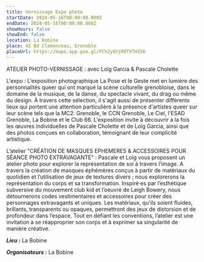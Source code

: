 ```yaml
---
title: Vernissage Expo photo
startDate: 2024-05-16T00:00:00.000Z
endDate: 2024-05-16T00:00:00.000Z
showHours: false
showEnd: false
location: La Bobine
place: 42 Bd Clemenceau, Grenoble
placeUrl: https://maps.app.goo.gl/FCh2yGVjR9TXTH156
---
```


ATELIER PHOTO-VERNISSAGE : avec Loïg Garcia & Pascale Cholette

L'expo : L’exposition photographique La Pose et le Geste met en lumière des personnalités queer qui ont marqué la scène culturelle grenobloise, dans le domaine de la musique, de la danse, du spectacle vivant, du drag ou même du design. À travers cette sélection, il s'agit aussi de présenter différents lieux qui portent une attention particulière à la présence d'artistes queer sur leur scène tels que la MC2: Grenoble, le CCN Grenoble, Le Ciel, l'ESAD Grenoble, La Bobine et le Club 66. L'exposition invite à découvrir à la fois les œuvres individuelles de Pascale Cholette et de Loïg Garcia, ainsi que des photos conçues en collaboration, témoignant de leur complicité artistique. 

L’atelier "CRÉATION DE MASQUES EPHEMERES & ACCESSOIRES POUR SÉANCE PHOTO EXTRAVAGANTE" : Pascale et Loïg vous proposent un atelier photo pour explorer la représentation de soi à travers l’image. A travers la création de masques éphémères conçus à partir de matériaux du quotidien et l’utilisation de jeux de textures divers ; nous explorerons la représentation du corps et sa transformation. Inspiré·es par l’esthétique subversive du mouvement club kid et l’oeuvre de Leigh Bowery, nous détournerons codes vestimentaires et accessoires pour créer des personnages extravagants et uniques. Les matériaux, qu'ils soient fluides, brillants, transparents ou opaques, permettront des jeux de distorsion et de profondeur dans l’espace. Tout en défiant les conventions, l’atelier est une invitation à se réapproprier son corps et à exprimer sa singularité de manière créative.

***Lieu :*** La Bobine



***Organisateurs :*** La Bobine



